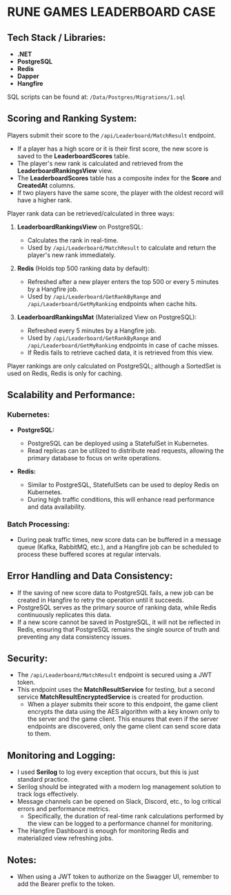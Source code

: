 # RUNE GAMES LEADERBOARD CASE

## Tech Stack / Libraries:
- **.NET**
- **PostgreSQL**
- **Redis**
- **Dapper**
- **Hangfire**

SQL scripts can be found at: `/Data/Postgres/Migrations/1.sql`

## Scoring and Ranking System:

Players submit their score to the `/api/Leaderboard/MatchResult` endpoint.

- If a player has a high score or it is their first score, the new score is saved to the **LeaderboardScores** table.
- The player's new rank is calculated and retrieved from the **LeaderboardRankingsView** view.
- The **LeaderboardScores** table has a composite index for the **Score** and **CreatedAt** columns.
- If two players have the same score, the player with the oldest record will have a higher rank.

Player rank data can be retrieved/calculated in three ways:

1. **LeaderboardRankingsView** on PostgreSQL:
   - Calculates the rank in real-time.
   - Used by `/api/Leaderboard/MatchResult` to calculate and return the player's new rank immediately.

2. **Redis** (Holds top 500 ranking data by default):
   - Refreshed after a new player enters the top 500 or every 5 minutes by a Hangfire job.
   - Used by `/api/Leaderboard/GetRankByRange` and `/api/Leaderboard/GetMyRanking` endpoints when cache hits.

3. **LeaderboardRankingsMat** (Materialized View on PostgreSQL):
   - Refreshed every 5 minutes by a Hangfire job.
   - Used by `/api/Leaderboard/GetRankByRange` and `/api/Leaderboard/GetMyRanking` endpoints in case of cache misses.
   - If Redis fails to retrieve cached data, it is retrieved from this view.

Player rankings are only calculated on PostgreSQL; although a SortedSet is used on Redis, Redis is only for caching.

## Scalability and Performance:
### Kubernetes:
- **PostgreSQL:**
  - PostgreSQL can be deployed using a StatefulSet in Kubernetes.
  - Read replicas can be utilized to distribute read requests, allowing the primary database to focus on write operations.
  
- **Redis:**
  - Similar to PostgreSQL, StatefulSets can be used to deploy Redis on Kubernetes.
  - During high traffic conditions, this will enhance read performance and data availability.

### Batch Processing: 
- During peak traffic times, new score data can be buffered in a message queue (Kafka, RabbitMQ, etc.), and a Hangfire job can be scheduled to process these buffered scores at regular intervals.

## Error Handling and Data Consistency:
- If the saving of new score data to PostgreSQL fails, a new job can be created in Hangfire to retry the operation until it succeeds.
- PostgreSQL serves as the primary source of ranking data, while Redis continuously replicates this data.
- If a new score cannot be saved in PostgreSQL, it will not be reflected in Redis, ensuring that PostgreSQL remains the single source of truth and preventing any data consistency issues.

## Security:
- The `/api/Leaderboard/MatchResult` endpoint is secured using a JWT token.
- This endpoint uses the **MatchResultService** for testing, but a second service **MatchResultEncryptedService** is created for production.
  - When a player submits their score to this endpoint, the game client encrypts the data using the AES algorithm with a key known only to the server and the game client. This ensures that even if the server endpoints are discovered, only the game client can send score data to them.

## Monitoring and Logging:
- I used **Serilog** to log every exception that occurs, but this is just standard practice. 
- Serilog should be integrated with a modern log management solution to track logs effectively.
- Message channels can be opened on Slack, Discord, etc., to log critical errors and performance metrics.
  - Specifically, the duration of real-time rank calculations performed by the view can be logged to a performance channel for monitoring.
- The Hangfire Dashboard is enough for monitoring Redis and materialized view refreshing jobs.

## Notes:
- When using a JWT token to authorize on the Swagger UI, remember to add the Bearer prefix to the token.

